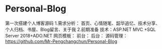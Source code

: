 # Personal-Blog
第一次搭建个人博客源码
1.需求分析：
首页、心情随笔、韶华追忆、技术分享、个人归档、书屋、Blog留言、关于我
2.前期准备
技术：ASP.NET MVC +SQL Server 2018+ADO.NET
网页模板：
	前台：
	后台：
源码管理：https://github.com/Mr-Pengchangchun/Personal-Blog


